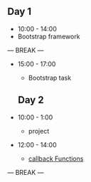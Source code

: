 ## Day 1

  

- 10:00 - 14:00
 - Bootstrap framework


— BREAK —

- 15:00 - 17:00
  - Bootstrap task


  ## Day 2
 
- 10:00 - 1:00
  -  project


- 12:00 - 14:00
  - [callback Functions]() 


— BREAK —
